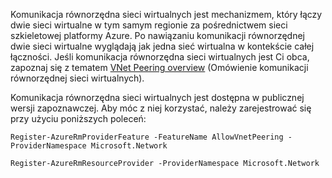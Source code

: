 Komunikacja równorzędna sieci wirtualnych jest mechanizmem, który łączy dwie sieci wirtualne w tym samym regionie za pośrednictwem sieci szkieletowej platformy Azure. Po nawiązaniu komunikacji równorzędnej dwie sieci wirtualne wyglądają jak jedna sieć wirtualna w kontekście całej łączności. Jeśli komunikacja równorzędna sieci wirtualnych jest Ci obca, zapoznaj się z tematem [VNet Peering overview](../articles/virtual-network/virtual-network-peering-overview.md) (Omówienie komunikacji równorzędnej sieci wirtualnych).

Komunikacja równorzędna sieci wirtualnych jest dostępna w publicznej wersji zapoznawczej. Aby móc z niej korzystać, należy zarejestrować się przy użyciu poniższych poleceń:

    Register-AzureRmProviderFeature -FeatureName AllowVnetPeering -ProviderNamespace Microsoft.Network

    Register-AzureRmResourceProvider -ProviderNamespace Microsoft.Network
 


<!--HONumber=sep16_HO1-->



